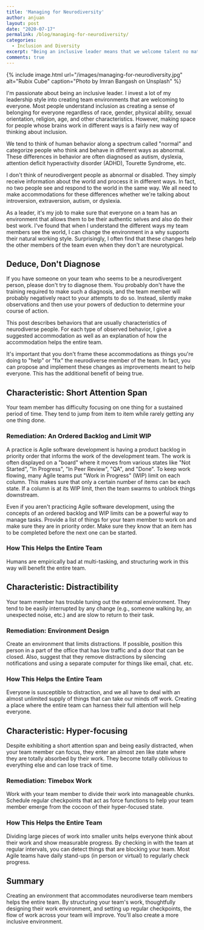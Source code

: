 ```yaml
---
title: 'Managing for Neurodiversity'
author: anjuan
layout: post
date: "2020-07-17"
permalink: /blog/managing-for-neurodiversity/
categories:
  - Inclusion and Diversity
excerpt: "Being an inclusive leader means that we welcome talent no matter how it's packaged. That includes people whose brains focus in different ways."
comments: true
---
```


{% include image.html url="/images/managing-for-neurodiversity.jpg" alt="Rubix Cube" caption="Photo by Imran Bangash on Unsplash" %}

I'm passionate about being an inclusive leader. I invest a lot of my leadership style into creating team environments that are welcoming to everyone. Most people understand inclusion as creating a sense of belonging for everyone regardless of race, gender, physical ability, sexual orientation, religion, age, and other characteristics. However, making space for people whose brains work in different ways is a fairly new way of thinking about inclusion.

We tend to think of human behavior along a spectrum called "normal" and categorize people who think and behave in different ways as abnormal. These differences in behavior are often diagnosed as autism, dyslexia, attention deficit hyperactivity disorder (ADHD), Tourette Syndrome, etc.

I don't think of neurodivergent people as abnormal or disabled. They simply receive information about the world and process it in different ways. In fact, no two people see and respond to the world in the same way. We all need to make accommodations for these differences whether we're talking about introversion, extraversion, autism, or dyslexia.

As a leader, it's my job to make sure that everyone on a team has an environment that allows them to be their authentic selves and also do their best work. I've found that when I understand the different ways my team members see the world, I can change the environment in a why supports their natural working style. Surprisingly, I often find that these changes help the other members of the team even when they don't are neurotypical.

## Deduce, Don't Diagnose

If you have someone on your team who seems to be a neurodivergent person, please don't try to diagnose them. You probably don't have the training required to make such a diagnosis, and the team member will probably negatively react to your attempts to do so. Instead, silently make observations and then use your powers of deduction to determine your course of action.

This post describes behaviors that are usually characteristics of neurodiverse people. For each type of observed behavior, I give a suggested accommodation as well as an explanation of how the accommodation helps the entire team.

It's important that you don't frame these accommodations as things you're doing to "help" or "fix" the neurodiverse member of the team. In fact, you can propose and implement these changes as improvements meant to help everyone. This has the additional benefit of being true.

## Characteristic: Short Attention Span

Your team member has difficulty focusing on one thing for a sustained period of time. They tend to jump from item to item while rarely getting any one thing done.

### Remediation: An Ordered Backlog and Limit WIP

A practice is Agile software development is having a product backlog in priority order that informs the work of the development team. The work is often displayed on a "board" where it moves from various states like "Not Started", "In Progress", "In Peer Review", "QA", and "Done". To keep work flowing, many Agile teams put "Work in Progress" (WIP) limit on each column. This makes sure that only a certain number of items can be each state. If a column is at its WIP limit, then the team swarms to unblock things downstream.

Even if you aren't practicing Agile software development, using the concepts of an ordered backlog and WIP limits can be a powerful way to manage tasks. Provide a list of things for your team member to work on and make sure they are in priority order. Make sure they know that an item has to be completed before the next one can be started.

### How This Helps the Entire Team

Humans are empirically bad at multi-tasking, and structuring work in this way will benefit the entire team.

## Characteristic: Distractibility

Your team member has trouble tuning out the external environment. They tend to be easily interrupted by any change (e.g., someone walking by, an unexpected noise, etc.) and are slow to return to their task.

### Remediation: Environment Design

Create an environment that limits distractions. If possible, position this person in a part of the office that has low traffic and a door that can be closed. Also, suggest that they remove distractions by silencing notifications and using a separate computer for things like email, chat. etc.

### How This Helps the Entire Team

Everyone is susceptible to distraction, and we all have to deal with an almost unlimited supply of things that can take our minds off work. Creating a place where the entire team can harness their full attention will help everyone.

## Characteristic: Hyper-focusing

Despite exhibiting a short attention span and being easily distracted, when your team member can focus, they enter an almost zen like state where they are totally absorbed by their work. They become totally oblivious to everything else and can lose track of time.

### Remediation: Timebox Work

Work with your team member to divide their work into manageable chunks. Schedule regular checkpoints that act as force functions to help your team member emerge from the cocoon of their hyper-focused state.

### How This Helps the Entire Team

Dividing large pieces of work into smaller units helps everyone think about their work and show measurable progress. By checking in with the team at regular intervals, you can detect things that are blocking your team. Most Agile teams have daily stand-ups (in person or virtual) to regularly check progress.

## Summary

Creating an environment that accommodates neurodiverse team members helps the entire team. By structuring your team's work, thoughtfully designing their work environment, and setting up regular checkpoints, the flow of work across your team will improve. You'll also create a more inclusive environment.